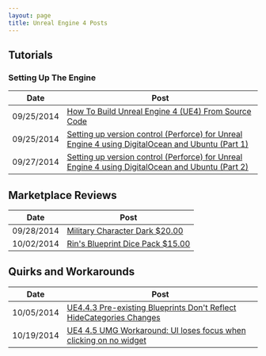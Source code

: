 ```yaml
---
layout: page
title: Unreal Engine 4 Posts
---
```


## Tutorials

### Setting Up The Engine

Date | Post
--- | ---
09/25/2014 | [How To Build Unreal Engine 4 (UE4) From Source Code](/2014/09/25/Build-Source/)
09/25/2014 | [Setting up version control (Perforce) for Unreal Engine 4 using DigitalOcean and Ubuntu (Part 1)](/2014/09/25/Setup-Perforce-Digital/)
09/27/2014 | [Setting up version control (Perforce) for Unreal Engine 4 using DigitalOcean and Ubuntu (Part 2)](/2014/09/27/Setup-Perforce-Digital-Part2/)

## Marketplace Reviews

Date | Post
--- | ---
09/28/2014 | [Military Character Dark $20.00](/2014/09/28/UE4Marketplace-MilCharDark)
10/02/2014 | [Rin's Blueprint Dice Pack $15.00](/2014/10/02/UE4Marketplace-RinDice)

## Quirks and Workarounds

Date | Post
--- | ---
10/05/2014 | [UE4.4.3 Pre-existing Blueprints Don't Reflect HideCategories Changes](/2014/10/05/UE44-BP-HideCategories)
10/19/2014 | [UE4 4.5 UMG Workaround: UI loses focus when clicking on no widget](/2014/10/19/UMGMenuLoseFocus)